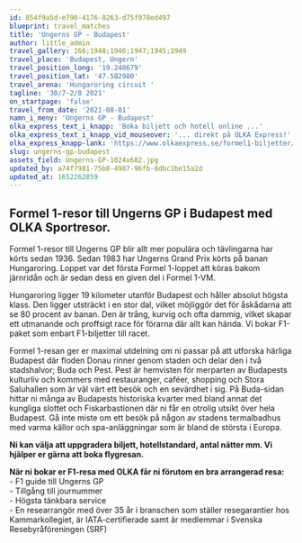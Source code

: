 ```yaml
---
id: 854f9a5d-e790-4176-8263-d75f078ed497
blueprint: travel_matches
title: 'Ungerns GP - Budapest'
author: little_admin
travel_gallery: 166;1948;1946;1947;1945;1949
travel_place: 'Budapest, Ungern'
travel_position_long: '19.248679'
travel_position_lat: '47.582980'
travel_arena: 'Hungaroring circuit '
tagline: '30/7-2/8 2021'
on_startpage: 'false'
travel_from_date: '2021-08-01'
namn_i_meny: 'Ungerns GP - Budapest'
olka_express_text_i_knapp: 'Boka biljett och hotell online ...'
olka_express_text_i_knapp_vid_mouseover: '... direkt på OLKA Express!'
olka_express_knapp-lank: 'https://www.olkaexpress.se/formel1-biljetter/ungerns-formel-1'
slug: ungerns-gp-budapest
assets_field: Ungerns-GP-1024x682.jpg
updated_by: a74f7981-75b8-4987-96fb-8dbc1be15a2d
updated_at: 1652262859
---
```

<h2>Formel 1-resor till Ungerns GP i Budapest med OLKA Sportresor.</h2>
<p>Formel 1-resor till Ungerns GP blir allt mer populära och tävlingarna har körts sedan 1936. Sedan 1983 har Ungerns Grand Prix körts på banan Hungaroring. Loppet var det första Formel 1-loppet att köras bakom järnridån och är sedan dess en given del i Formel 1-VM.</p>
<p>Hungaroring ligger 19 kilometer utanför Budapest och håller absolut högsta klass. Den ligger utsträckt i en stor dal, vilket möjliggör det för åskådarna att se 80 procent av banan. Den är trång, kurvig och ofta dammig, vilket skapar ett utmanande och proffsigt race för förarna där allt kan hända. Vi bokar F1-paket som enbart F1-biljetter till racet.</p>
<p>Formel 1-resan ger er maximal utdelning om ni passar på att utforska härliga Budapest där floden Donau rinner genom staden och delar den i två stadshalvor; Buda och Pest. Pest är hemvisten för merparten av Budapests kulturliv och kommers med restauranger, caféer, shopping och Stora Saluhallen som är väl värt ett besök och en sevärdhet i sig. På Buda-sidan hittar ni många av Budapests historiska kvarter med bland annat det kungliga slottet och Fiskarbastionen där ni får en otrolig utsikt över hela Budapest. Gå inte miste om ett besök på någon av stadens termalbadhus med varma källor och spa-anläggningar som är bland de största i Europa.</p>
<p><strong>Ni kan välja att uppgradera biljett, hotellstandard, antal nätter mm. Vi hjälper er gärna att boka flygresan.</strong></p>
<p><strong>När ni bokar er F1-resa med OLKA får ni förutom en bra arrangerad resa:</strong><br />
- F1 guide till Ungerns GP<br />
- Tillgång till journummer<br />
- Högsta tänkbara service<br />
- En researrangör med över 35 år i branschen som ställer resegarantier hos Kammarkollegiet, är IATA-certifierade samt är medlemmar i Svenska Resebyråföreningen (SRF)</p>